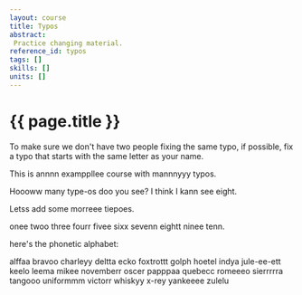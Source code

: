 ```yaml
---
layout: course
title: Typos
abstract:
 Practice changing material.
reference_id: typos
tags: []
skills: []
units: []
---
```


# {{ page.title }}

To make sure we don't have two people fixing the same typo, if possible, fix a typo that starts with the same letter as your name.

This is annnn examppllee course with mannnyyy typos.

Hoooww many type-os doo you see? I think I kann see eight.

Letss add some morreee tiepoes. 

onee twoo three fourr fivee sixx sevenn eightt ninee tenn. 

here's the phonetic alphabet:

alffaa
bravoo
charleyy
deltta
ecko
foxtrottt
golph
hoetel
indya
jule-ee-ett
keelo
leema
mikee
novemberr
oscer
papppaa
quebecc
romeeeo
sierrrrra
tangooo
uniformmm
victorr
whiskyy
x-rey
yankeeee
zulelu
